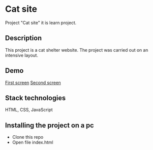 # Cat site
Project "Cat site" it is learn project.

## Description
This project is a cat shelter website. The project was carried out on an intensive layout.

## Demo
[First screen](https://github.com/1MishGun1/Cat_site/blob/main/demo/1.png)
[Second screen](https://github.com/1MishGun1/Cat_site/blob/main/demo/2.png)

## Stack technologies
HTML, CSS, JavaScript

## Installing the project on a pc
* Clone this repo
* Open file index.html
